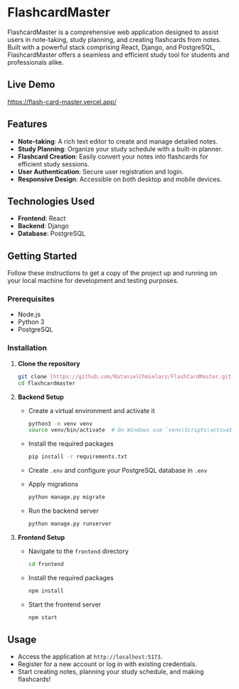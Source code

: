 # FlashcardMaster

FlashcardMaster is a comprehensive web application designed to assist users in note-taking, study planning, and creating flashcards from notes. Built with a powerful stack comprising React, Django, and PostgreSQL, FlashcardMaster offers a seamless and efficient study tool for students and professionals alike.

## Live Demo

https://flash-card-master.vercel.app/

## Features

- **Note-taking**: A rich text editor to create and manage detailed notes.
- **Study Planning**: Organize your study schedule with a built-in planner.
- **Flashcard Creation**: Easily convert your notes into flashcards for efficient study sessions.
- **User Authentication**: Secure user registration and login.
- **Responsive Design**: Accessible on both desktop and mobile devices.

## Technologies Used

- **Frontend**: React
- **Backend**: Django
- **Database**: PostgreSQL

## Getting Started

Follow these instructions to get a copy of the project up and running on your local machine for development and testing purposes.

### Prerequisites

- Node.js
- Python 3
- PostgreSQL

### Installation

1. **Clone the repository**

    ```bash
    git clone [https://github.com/NatanielChmielarz/FlashCardMaster.git]
    cd flashcardmaster
    ```

2. **Backend Setup**

    - Create a virtual environment and activate it

      ```bash
      python3 -m venv venv
      source venv/bin/activate  # On Windows use `venv\Scripts\activate`
      ```

    - Install the required packages

      ```bash
      pip install -r requirements.txt
      ```

    - Create `.env` and configure your PostgreSQL database in `.env`

    - Apply migrations

      ```bash
      python manage.py migrate
      ```

    - Run the backend server

      ```bash
      python manage.py runserver
      ```

3. **Frontend Setup**

    - Navigate to the `frontend` directory

      ```bash
      cd frontend
      ```

    - Install the required packages

      ```bash
      npm install
      ```

    - Start the frontend server

      ```bash
      npm start
      ```

## Usage

- Access the application at `http://localhost:5173`.
- Register for a new account or log in with existing credentials.
- Start creating notes, planning your study schedule, and making flashcards!





